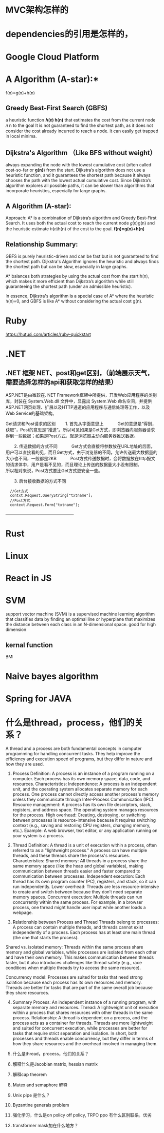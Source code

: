 

# MVC架构怎样的

# dependencies的引用是怎样的，

# Google Cloud Platform


# A Algorithm (A-star):*
f(n)=g(n)+h(n)

## Greedy Best-First Search (GBFS)
a heuristic function **ℎ(𝑛) h(n)** that estimates the cost from the current node 𝑛 n to the goal
It is not guaranteed to find the shortest path, as it does not consider the cost already incurred to reach a node. It can easily get trapped in local minima.

## Dijkstra's Algorithm （Like BFS without weight）
always expanding the node with the lowest cumulative cost (often called cost-so-far or **g(n)**) from the start.
Dijkstra’s algorithm does not use a heuristic function, and it guarantees the shortest path because it always chooses the path with the lowest actual cumulative cost.
Since Dijkstra’s algorithm explores all possible paths, it can be slower than algorithms that incorporate heuristics, especially for large graphs.

## A Algorithm (A-star):
Approach: A* is a combination of Dijkstra’s algorithm and Greedy Best-First Search. It uses both the actual cost to reach the current node 
𝑔(𝑛)g(n) and the heuristic estimate ℎ(𝑛)h(n) of the cost to the goal. 
**f(n)=g(n)+h(n)**


## Relationship Summary:
GBFS is purely heuristic-driven and can be fast but is not guaranteed to find the shortest path.
Dijkstra's Algorithm ignores the heuristic and always finds the shortest path but can be slow, especially in large graphs.

A* balances both strategies by using the actual cost from the start h(n), which makes it more efficient than Dijkstra’s algorithm while still guaranteeing the shortest path (under an admissible heuristic).

In essence, Dijkstra's algorithm is a special case of A* where the heuristic h(n)=0, and GBFS is like A* without considering the actual cost g(n).



# Ruby


https://hutusi.com/articles/ruby-quickstart

# .NET
## .NET 框架 NET、post和get区别，（前端展示天气，需要选择怎样的api和获取怎样的结果）


ASP.NET是由微软在. NET Framework框架中所提供，开发Web应用程序的类别库，封装在 System.Web.dll 文件中，显露出 System.Web 命名空间，并提供ASP.NET网页处理、扩展以及HTTP通道的应用程序与通信处理等工作，以及Web Service的基础架构。


Get请求和Post请求的区别
  1. 首先从字面意思上
   Get的意思是“得到，获取”，Post的意思是“推送”。所以可见如果是Get方式，即浏览器向服务器请求得到一些数据；如果是Post方式，就是浏览器主动向服务器推送数据。

  2. 传送数据的方式不同
   Get方式会直接将参数放在URL地址的后面，用户可以直接看的见，而且Get方式，由于浏览器的不同，允许传送最大数据量的大小也不同，一般都是2KB
   Post方式传送数据时，会将数据放在http报文的请求体中，用户是看不见的，而且理论上传送的数据量大小没有限制。
   所以相对来说，Post方式要比Get方式更安全一些。

  3. 后台接收数据的方式不同

      //Get方式
      contxt.Request.QueryString["txtname"];
      //Post方式
      context.Request.Form["txtname"];
————————————————






# Rust

# Linux


# React in JS


# SVM 
 support vector machine (SVM) is a supervised machine learning algorithm that classifies data by finding an optimal line or hyperplane that maximizes the distance between each class in an N-dimensional space.
 good for high dimension

 ## kernal function
 BMI

 # Naive bayes algorithm



# Spring for JAVA




# 什么是thread，process，他们的关系？

A thread and a process are both fundamental concepts in computer programming for handling concurrent tasks. They help improve the efficiency and execution speed of programs, but they differ in nature and how they are used.

1. Process
Definition: A process is an instance of a program running on a computer. Each process has its own memory space, data, code, and resources.
Characteristics:
Independence: A process is an independent unit, and the operating system allocates separate memory for each process. One process cannot directly access another process's memory unless they communicate through Inter-Process Communication (IPC).
Resource management: A process has its own file descriptors, stack, registers, and address space. The operating system manages resources for the process.
High overhead: Creating, destroying, or switching between processes is resource-intensive because it requires switching context (e.g., saving and restoring CPU registers, changing memory, etc.).
Example: A web browser, text editor, or any application running on your system is a process.

2. Thread
Definition: A thread is a unit of execution within a process, often referred to as a "lightweight process." A process can have multiple threads, and these threads share the process's resources.
Characteristics:
Shared memory: All threads in a process share the same memory space (like the heap and global variables), making communication between threads easier and faster compared to communication between processes.
Independent execution: Each thread has its own program counter (PC), registers, and stack, so it can run independently.
Lower overhead: Threads are less resource-intensive to create and switch between because they don’t need separate memory spaces.
Concurrent execution: Multiple threads can run concurrently within the same process. For example, in a browser process, one thread might handle user input while another loads a webpage.

3. Relationship between Process and Thread
Threads belong to processes: A process can contain multiple threads, and threads cannot exist independently of a process. Each process has at least one main thread (the one that starts the process).

Shared vs. isolated memory: Threads within the same process share memory and global variables, while processes are isolated from each other and have their own memory. This makes communication between threads faster, but it also introduces challenges like thread safety (e.g., race conditions when multiple threads try to access the same resource).

Concurrency model: Processes are suited for tasks that need strong isolation because each process has its own resources and memory. Threads are better for tasks that are part of the same overall job because they share resources.

4. Summary
Process: An independent instance of a running program, with separate memory and resources.
Thread: A lightweight unit of execution within a process that shares resources with other threads in the same process.
Relationship: A thread is dependent on a process, and the process acts as a container for threads. Threads are more lightweight and suited for concurrent execution, while processes are better for tasks that require strict separation and isolation.
In short, both processes and threads enable concurrency, but they differ in terms of how they share resources and the overhead involved in managing them.







1. 什么是thread，process，他们的关系？
2. 解释什么是Jacobian matrix, hessian matrix
3. 解释cap theorem
4. Mutex and semaphore 解释
5. Unix pipe 是什么？
6. Byzantine generals problem
7. 强化学习，什么是on policy off policy, TRPO ppo 有什么区别联系，优劣
8. transformer mask加在什么地方？